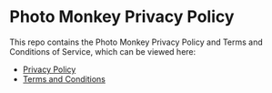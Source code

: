 # Photo Monkey Privacy Policy

This repo contains the Photo Monkey Privacy Policy and Terms and Conditions of Service, which can be viewed here:

 * [Privacy Policy](https://chesapeaketechnology.github.io/salute-report-privacy-policy/)
 * [Terms and Conditions](https://chesapeaketechnology.github.io/salute-report-privacy-policy/terms_and_conditions.html)